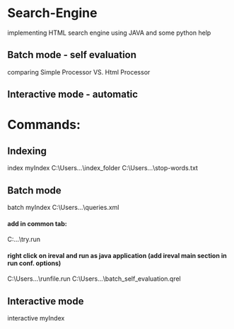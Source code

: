 # Search-Engine
implementing HTML search engine using JAVA and some python help

## Batch mode - self evaluation
comparing Simple Processor VS. Html Processor

## Interactive mode - automatic

# Commands:

## Indexing
index myIndex C:\Users\...\index_folder C:\Users\...\stop-words.txt

## Batch mode
batch myIndex C:\Users\...\queries.xml

#### add in common tab:
C:\...\try.run

#### right click on ireval and run as java application (add ireval main section in run conf. options) 
C:\Users\...\runfile.run C:\Users\...\batch_self_evaluation.qrel
## Interactive mode
interactive myIndex

